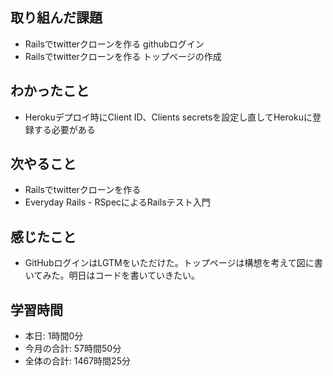 
## 取り組んだ課題
- Railsでtwitterクローンを作る githubログイン
- Railsでtwitterクローンを作る トップページの作成
## わかったこと
- Herokuデプロイ時にClient ID、Clients secretsを設定し直してHerokuに登録する必要がある
## 次やること
- Railsでtwitterクローンを作る
- Everyday Rails - RSpecによるRailsテスト入門
## 感じたこと
- GitHubログインはLGTMをいただけた。トップページは構想を考えて図に書いてみた。明日はコードを書いていきたい。
## 学習時間
- 本日: 1時間0分
- 今月の合計: 57時間50分
- 全体の合計: 1467時間25分
